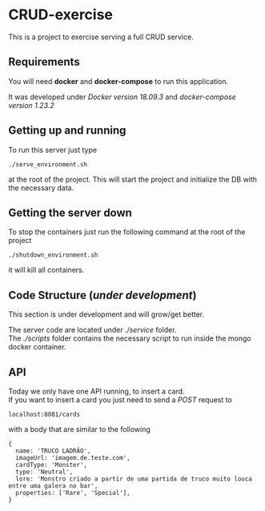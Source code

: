 # CRUD-exercise
This is a project to exercise serving a full CRUD service.

## Requirements

You will need **docker** and **docker-compose** to run this application.

It was developed under *Docker version 18.09.3* and *docker-compose version 1.23.2*

## Getting up and running

To run this server just type
```
./serve_environment.sh
```
at the root of the project. This will start the project and initialize the DB with the necessary data.

## Getting the server down
To stop the containers just run the following command at the root of the project
```
./shutdown_environment.sh
```
it will kill all containers.

## Code Structure (*under development*)

This section is under development and will grow/get better.

The server code are located under *./service* folder. \
The *./scripts* folder contains the necessary script to run inside the mongo docker container.

## API
Today we only have one API running, to insert a card. \
If you want to insert a card you just need to send a *POST* request to
```
localhost:8081/cards
```
with a body that are similar to the following
```
{
  name: 'TRUCO LADRÂO',
  imageUrl: 'imagem.de.teste.com',
  cardType: 'Monster',
  type: 'Neutral',
  lore: 'Monstro criado a partir de uma partida de truco muito louca entre uma galera no bar',
  properties: ['Rare', 'Special'],
}
```
